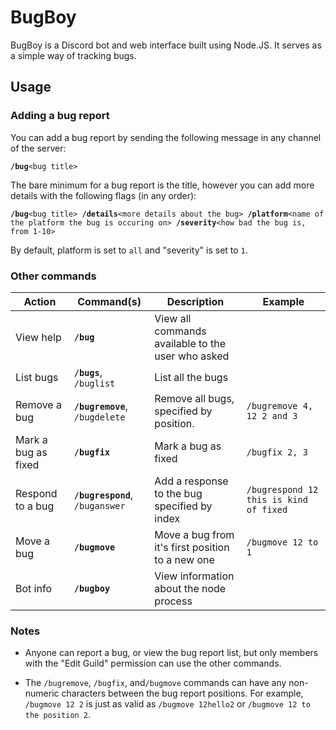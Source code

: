 # BugBoy

BugBoy is a Discord bot and web interface built using Node.JS. It serves as a simple way of tracking bugs.

## Usage

### Adding a bug report
You can add a bug report by sending the following message in any channel of the server:

**`/bug`**`<bug title>`

The bare minimum for a bug report is the title, however you can add more details with the following flags (in any order):

**`/bug`**`<bug title> `**`/details`**`<more details about the bug> `**`/platform`**`<name of the platform the bug is occuring on> `**`/severity`**`<how bad the bug is, from 1-10>`

By default, platform is set to `all` and "severity" is set to `1`. 

### Other commands

| Action      | Command(s)                      | Description                             | Example   |
| ----------- | ------------------------------- | --------------------------------------- | --------- |
| View help   | **`/bug`**         | View all commands available to the user who asked    |           |
| List bugs   | **`/bugs`**, `/buglist`         | List all the bugs                       |           |
| Remove a bug | **`/bugremove`**, `/bugdelete` | Remove all bugs, specified by position. | `/bugremove 4, 12 2 and 3` |
| Mark a bug as fixed | **`/bugfix`** | Mark a bug as fixed | `/bugfix 2, 3` |
| Respond to a bug | **`/bugrespond`**, `/buganswer` | Add a response to the bug specified by index | `/bugrespond 12 this is kind of fixed` |
| Move a bug | **`/bugmove`** | Move a bug from it's first position to a new one | `/bugmove 12 to 1` |
| Bot info   | **`/bugboy`**         | View information about the node process |           |           |

### Notes

* Anyone can report a bug, or view the bug report list, but only members with the "Edit Guild" permission can use the other commands.

* The `/bugremove`, `/bugfix`, and`/bugmove` commands can have any non-numeric characters between the bug report positions. For example, `/bugmove 12 2` is just as valid as `/bugmove 12hello2` or `/bugmove 12 to the position 2`.

